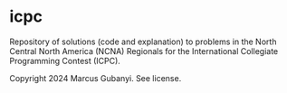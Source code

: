 # icpc
Repository of solutions (code and explanation) to problems in the North Central North America (NCNA) Regionals for the International Collegiate Programming Contest (ICPC).

Copyright 2024 Marcus Gubanyi. See license.
